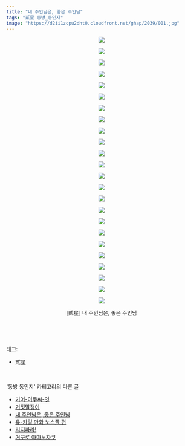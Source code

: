 ```yaml
---
title: "내 주인님은, 좋은 주인님"
tags: "貳星 동방_동인지"
image: "https://d2ii1zcpu2dht0.cloudfront.net/ghap/2039/001.jpg"
---
```

<div class="article">
<p style="text-align: center; clear: none; float: none;"><img src="{{ site.imgserver9 }}/ghap/2039/001.jpg"/></p>
<p style="text-align: center; clear: none; float: none;"><img src="{{ site.imgserver9 }}/ghap/2039/002.jpg"/></p>
<p style="text-align: center; clear: none; float: none;"><img src="{{ site.imgserver9 }}/ghap/2039/003.jpg"/></p>
<p style="text-align: center; clear: none; float: none;"><img src="{{ site.imgserver9 }}/ghap/2039/004.jpg"/></p>
<p style="text-align: center; clear: none; float: none;"><img src="{{ site.imgserver9 }}/ghap/2039/005.jpg"/></p>
<p style="text-align: center; clear: none; float: none;"><img src="{{ site.imgserver9 }}/ghap/2039/006.jpg"/></p>
<p style="text-align: center; clear: none; float: none;"><img src="{{ site.imgserver9 }}/ghap/2039/007.jpg"/></p>
<p style="text-align: center; clear: none; float: none;"><img src="{{ site.imgserver9 }}/ghap/2039/008.jpg"/></p>
<p style="text-align: center; clear: none; float: none;"><img src="{{ site.imgserver9 }}/ghap/2039/009.jpg"/></p>
<p style="text-align: center; clear: none; float: none;"><img src="{{ site.imgserver9 }}/ghap/2039/010.jpg"/></p>
<p style="text-align: center; clear: none; float: none;"><img src="{{ site.imgserver9 }}/ghap/2039/011.jpg"/></p>
<p style="text-align: center; clear: none; float: none;"><img src="{{ site.imgserver9 }}/ghap/2039/012.jpg"/></p>
<p style="text-align: center; clear: none; float: none;"><img src="{{ site.imgserver9 }}/ghap/2039/013.jpg"/></p>
<p style="text-align: center; clear: none; float: none;"><img src="{{ site.imgserver9 }}/ghap/2039/014.jpg"/></p>
<p style="text-align: center; clear: none; float: none;"><img src="{{ site.imgserver9 }}/ghap/2039/015.jpg"/></p>
<p style="text-align: center; clear: none; float: none;"><img src="{{ site.imgserver9 }}/ghap/2039/016.jpg"/></p>
<p style="text-align: center; clear: none; float: none;"><img src="{{ site.imgserver9 }}/ghap/2039/017.jpg"/></p>
<p style="text-align: center; clear: none; float: none;"><img src="{{ site.imgserver9 }}/ghap/2039/018.jpg"/></p>
<p style="text-align: center; clear: none; float: none;"><img src="{{ site.imgserver9 }}/ghap/2039/019.jpg"/></p>
<p style="text-align: center; clear: none; float: none;"><img src="{{ site.imgserver9 }}/ghap/2039/020.jpg"/></p>
<p style="text-align: center; clear: none; float: none;"><img src="{{ site.imgserver9 }}/ghap/2039/021.jpg"/></p>
<p style="text-align: center; clear: none; float: none;"><img src="{{ site.imgserver9 }}/ghap/2039/022.jpg"/></p>
<p style="text-align: center; clear: none; float: none;"><img src="{{ site.imgserver9 }}/ghap/2039/023.jpg"/></p>
<p style="text-align: center; clear: none; float: none;"><img src="{{ site.imgserver9 }}/ghap/2039/024.jpg"/></p>
<p style="text-align: center; clear: none; float: none;">[貳星] 내 주인님은, 좋은 주인님</p>
<p><br/></p>
</div><br/>
<div class="tagTrail">
<p>태그: </p>
<ul>
<li>貳星</li>
</ul>
</div><br/>
<div class="another">
<p>'동방 동인지' 카테고리의 다른 글</p>
<ul>
<li><a href="/ghap_2041">기어-이쿠씨-잇</a></li>
<li><a href="/ghap_2040">거짓말쟁이</a></li>
<li><a href="/ghap_2039">내 주인님은, 좋은 주인님</a></li>
<li><a href="/ghap_2038">유-카링 만화 노스폴 편</a></li>
<li><a href="/ghap_2037">리지파라!</a></li>
<li><a href="/ghap_2036">거꾸로 아마노자쿠</a></li>
</ul>
</div><br/>
<div class="cb_module cb_fluid">
<div class="cb_wrt cb_profile">
</div><!-- commentList close -->
</div><br/>
